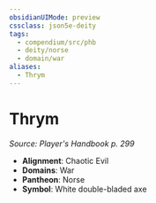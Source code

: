 ```yaml
---
obsidianUIMode: preview
cssclass: json5e-deity
tags:
  - compendium/src/phb
  - deity/norse
  - domain/war
aliases:
  - Thrym
---
```

# Thrym
*Source: Player's Handbook p. 299* 

- **Alignment**: Chaotic Evil
- **Domains**: War
- **Pantheon**: Norse
- **Symbol**: White double-bladed axe